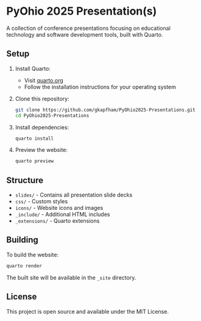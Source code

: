 # PyOhio 2025 Presentation(s)

A collection of conference presentations focusing on educational technology and
software development tools, built with Quarto.

## Setup

1. Install Quarto:
   - Visit [quarto.org](https://quarto.org/docs/get-started/)
   - Follow the installation instructions for your operating system

2. Clone this repository:
   ```bash
   git clone https://github.com/gkapfham/PyOhio2025-Presentations.git
   cd PyOhio2025-Presentations
   ```

3. Install dependencies:
   ```bash
   quarto install
   ```

4. Preview the website:
   ```bash
   quarto preview
   ```

## Structure

- `slides/` - Contains all presentation slide decks
- `css/` - Custom styles
- `icons/` - Website icons and images
- `_include/` - Additional HTML includes
- `_extensions/` - Quarto extensions

## Building

To build the website:

```bash
quarto render
```

The built site will be available in the `_site` directory.

## License

This project is open source and available under the MIT License. 
